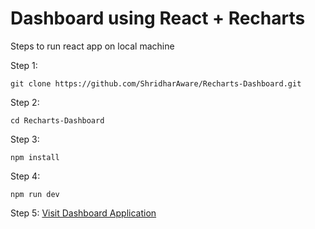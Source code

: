 # Dashboard using React + Recharts

Steps to run react app on local machine

Step 1:

```
git clone https://github.com/ShridharAware/Recharts-Dashboard.git
```

Step 2:

```
cd Recharts-Dashboard
```

Step 3:

```
npm install
```

Step 4:

```
npm run dev
```

Step 5:
[Visit Dashboard Application](http://localhost:5173/)
